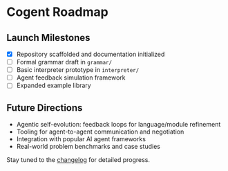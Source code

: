 # Cogent Roadmap

## Launch Milestones

- [x] Repository scaffolded and documentation initialized
- [ ] Formal grammar draft in `grammar/`
- [ ] Basic interpreter prototype in `interpreter/`
- [ ] Agent feedback simulation framework
- [ ] Expanded example library

## Future Directions

- Agentic self-evolution: feedback loops for language/module refinement
- Tooling for agent-to-agent communication and negotiation
- Integration with popular AI agent frameworks
- Real-world problem benchmarks and case studies

Stay tuned to the [changelog](changelog.md) for detailed progress.
